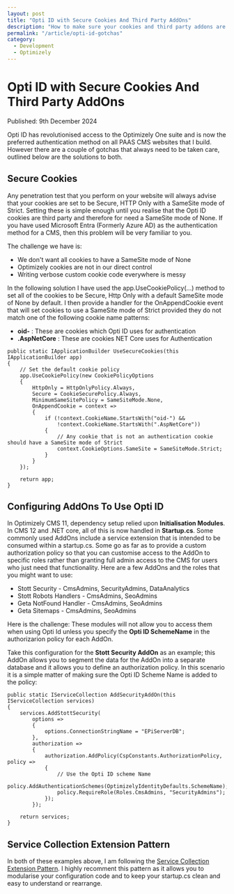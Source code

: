```yaml
---
layout: post
title: "Opti ID with Secure Cookies And Third Party AddOns"
description: "How to make sure your cookies and third party addons are properly secured when using Opti ID."
permalink: "/article/opti-id-gotchas"
category:
  - Development
  - Optimizely
---
```


# Opti ID with Secure Cookies And Third Party AddOns

Published: 9th December 2024

Opti ID has revolutionised access to the Optimizely One suite and is now the preferred authentication method on all PAAS CMS websites that I build.  However there are a couple of gotchas that always need to be taken care, outlined below are the solutions to both.

## Secure Cookies

Any penetration test that you perform on your website will always advise that your cookies are set to be Secure, HTTP Only with a SameSite mode of Strict.  Setting these is simple enough until you realise that the Opti ID cookies are third party and therefore for need a SameSite mode of None.  If you have used Microsoft Entra (Formerly Azure AD) as the authentication method for a CMS, then this problem will be very familiar to you.

The challenge we have is:

- We don't want all cookies to have a SameSite mode of None
- Optimizely cookies are not in our direct control
- Writing verbose custom cookie code everywhere is messy

In the following solution I have used the app.UseCookiePolicy(...) method to set all of the cookies to be Secure, Http Only with a default SameSite mode of None by default.  I then provide a handler for the OnAppendCookie event that will set cookies to use a SameSite mode of Strict provided they do not match one of the following cookie name patterns:

- **oid-** : These are cookies which Opti ID uses for authentication
- **.AspNetCore** : These are cookies NET Core uses for Authentication

```
public static IApplicationBuilder UseSecureCookies(this IApplicationBuilder app)
{
    // Set the default cookie policy
    app.UseCookiePolicy(new CookiePolicyOptions
    {
        HttpOnly = HttpOnlyPolicy.Always,
        Secure = CookieSecurePolicy.Always,
        MinimumSameSitePolicy = SameSiteMode.None,
        OnAppendCookie = context =>
        {
            if (!context.CookieName.StartsWith("oid-") &&
                !context.CookieName.StartsWith(".AspNetCore"))
            {
                // Any cookie that is not an authentication cookie should have a SameSite mode of Strict
                context.CookieOptions.SameSite = SameSiteMode.Strict;
            }
        }
    });

    return app;
}
```

## Configuring AddOns To Use Opti ID

In Optimizely CMS 11, dependency setup relied upon **Initialisation Modules**.  In CMS 12 and .NET core, all of this is now handled in **Startup.cs**. Some commonly used AddOns include a service extension that is intended to be consumed within a startup.cs. Some go as far as to provide a custom authorization policy so that you can customise access to the AddOn to specific roles rather than granting full admin access to the CMS for users who just need that functionality. Here are a few AddOns and the roles that you might want to use:

- Stott Security - CmsAdmins, SecurityAdmins, DataAnalytics
- Stott Robots Handlers - CmsAdmins, SeoAdmins
- Geta NotFound Handler - CmsAdmins, SeoAdmins
- Geta Sitemaps - CmsAdmins, SeoAdmins

Here is the challenge: These modules will not allow you to access them when using Opti Id unless you specify the **Opti ID SchemeName** in the authorizarion policy for each AddOn.

Take this configuration for the **Stott Security AddOn** as an example; this AddOn allows you to segment the data for the AddOn into a separate database and it allows you to define an authorization policy.  In this scenario it is a simple matter of making sure the Opti ID Scheme Name is added to the policy:

```
public static IServiceCollection AddSecurityAddOn(this IServiceCollection services)
{
    services.AddStottSecurity(
        options =>
        {
            options.ConnectionStringName = "EPiServerDB";
        },
        authorization =>
        {
            authorization.AddPolicy(CspConstants.AuthorizationPolicy, policy =>
            {
                // Use the Opti ID scheme Name
                policy.AddAuthenticationSchemes(OptimizelyIdentityDefaults.SchemeName);
                policy.RequireRole(Roles.CmsAdmins, "SecurityAdmins");
            });
        });

    return services;
}
```

## Service Collection Extension Pattern

In both of these examples above, I am following the [Service Collection Extension Pattern](https://dotnetfullstackdev.medium.com/service-collection-extension-pattern-in-net-core-with-item-services-6db8cf9dcfd6).  I highly recomment this pattern as it allows you to modularise your configuration code and to keep your startup.cs clean and easy to understand or rearrange.  

